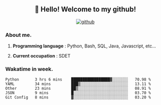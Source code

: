<h2 align="center">👋 Hello! Welcome to my github! </h2>
<p align="center">
  <a href="https://github.com/usergwen"><img src="https://img.shields.io/badge/GitHub-24292e" alt="github"></a>
</p>

### About me.

1. **Programming language** : Python, Bash, SQL, Java, Javascript, etc...

2. **Current occupation** : SDET

### Wakatime in week.

<!--START_SECTION:waka-->
```text
Python       3 hrs 6 mins    █████████████████▓░░░░░░░   70.98 % 
YAML         34 mins         ███▒░░░░░░░░░░░░░░░░░░░░░   13.11 % 
Other        23 mins         ██▒░░░░░░░░░░░░░░░░░░░░░░   08.91 % 
JSON         9 mins          █░░░░░░░░░░░░░░░░░░░░░░░░   03.70 % 
Git Config   8 mins          ▓░░░░░░░░░░░░░░░░░░░░░░░░   03.20 % 
```
<!--END_SECTION:waka-->
